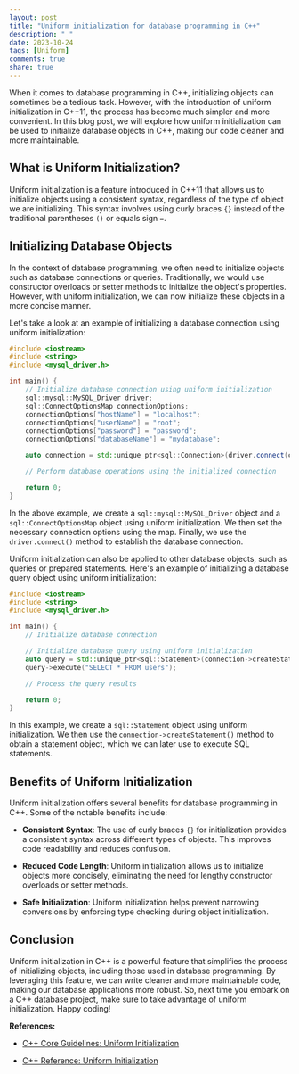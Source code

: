 ```yaml
---
layout: post
title: "Uniform initialization for database programming in C++"
description: " "
date: 2023-10-24
tags: [Uniform]
comments: true
share: true
---
```


When it comes to database programming in C++, initializing objects can sometimes be a tedious task. However, with the introduction of uniform initialization in C++11, the process has become much simpler and more convenient. In this blog post, we will explore how uniform initialization can be used to initialize database objects in C++, making our code cleaner and more maintainable.

## What is Uniform Initialization?

Uniform initialization is a feature introduced in C++11 that allows us to initialize objects using a consistent syntax, regardless of the type of object we are initializing. This syntax involves using curly braces `{}` instead of the traditional parentheses `()` or equals sign `=`.

## Initializing Database Objects

In the context of database programming, we often need to initialize objects such as database connections or queries. Traditionally, we would use constructor overloads or setter methods to initialize the object's properties. However, with uniform initialization, we can now initialize these objects in a more concise manner.

Let's take a look at an example of initializing a database connection using uniform initialization:

```cpp
#include <iostream>
#include <string>
#include <mysql_driver.h>

int main() {
    // Initialize database connection using uniform initialization
    sql::mysql::MySQL_Driver driver;
    sql::ConnectOptionsMap connectionOptions;
    connectionOptions["hostName"] = "localhost";
    connectionOptions["userName"] = "root";
    connectionOptions["password"] = "password";
    connectionOptions["databaseName"] = "mydatabase";

    auto connection = std::unique_ptr<sql::Connection>(driver.connect(connectionOptions));

    // Perform database operations using the initialized connection

    return 0;
}
```

In the above example, we create a `sql::mysql::MySQL_Driver` object and a `sql::ConnectOptionsMap` object using uniform initialization. We then set the necessary connection options using the map. Finally, we use the `driver.connect()` method to establish the database connection.

Uniform initialization can also be applied to other database objects, such as queries or prepared statements. Here's an example of initializing a database query object using uniform initialization:

```cpp
#include <iostream>
#include <string>
#include <mysql_driver.h>

int main() {
    // Initialize database connection

    // Initialize database query using uniform initialization
    auto query = std::unique_ptr<sql::Statement>(connection->createStatement());
    query->execute("SELECT * FROM users");

    // Process the query results

    return 0;
}
```

In this example, we create a `sql::Statement` object using uniform initialization. We then use the `connection->createStatement()` method to obtain a statement object, which we can later use to execute SQL statements.

## Benefits of Uniform Initialization

Uniform initialization offers several benefits for database programming in C++. Some of the notable benefits include:

- **Consistent Syntax**: The use of curly braces `{}` for initialization provides a consistent syntax across different types of objects. This improves code readability and reduces confusion.

- **Reduced Code Length**: Uniform initialization allows us to initialize objects more concisely, eliminating the need for lengthy constructor overloads or setter methods.

- **Safe Initialization**: Uniform initialization helps prevent narrowing conversions by enforcing type checking during object initialization.

## Conclusion

Uniform initialization in C++ is a powerful feature that simplifies the process of initializing objects, including those used in database programming. By leveraging this feature, we can write cleaner and more maintainable code, making our database applications more robust. So, next time you embark on a C++ database project, make sure to take advantage of uniform initialization. Happy coding!

**References:**

- [C++ Core Guidelines: Uniform Initialization](https://github.com/isocpp/CppCoreGuidelines/blob/master/CppCoreGuidelines.md#Rc-braced)

- [C++ Reference: Uniform Initialization](https://en.cppreference.com/w/cpp/language/initialization#Uniform_initialization)